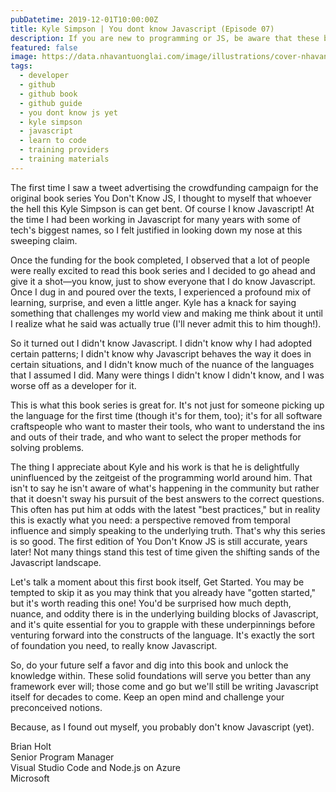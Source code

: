 ```yaml
---
pubDatetime: 2019-12-01T10:00:00Z
title: Kyle Simpson | You dont know Javascript (Episode 07)
description: If you are new to programming or JS, be aware that these books are not intended as a gentle intro to Javascript.
featured: false
image: https://data.nhavantuonglai.com/image/illustrations/cover-nhavantuonglai-com-0507.jpg
tags:
  - developer
  - github
  - github book
  - github guide
  - you dont know js yet
  - kyle simpson
  - javascript
  - learn to code
  - training providers
  - training materials
---
```


The first time I saw a tweet advertising the crowdfunding campaign for the original book series You Don't Know JS, I thought to myself that whoever the hell this Kyle Simpson is can get bent. Of course I know Javascript! At the time I had been working in Javascript for many years with some of tech's biggest names, so I felt justified in looking down my nose at this sweeping claim.

Once the funding for the book completed, I observed that a lot of people were really excited to read this book series and I decided to go ahead and give it a shot—you know, just to show everyone that I do know Javascript. Once I dug in and poured over the texts, I experienced a profound mix of learning, surprise, and even a little anger. Kyle has a knack for saying something that challenges my world view and making me think about it until I realize what he said was actually true (I'll never admit this to him though!).

So it turned out I didn't know Javascript. I didn't know why I had adopted certain patterns; I didn't know why Javascript behaves the way it does in certain situations, and I didn't know much of the nuance of the languages that I assumed I did. Many were things I didn't know I didn't know, and I was worse off as a developer for it.

This is what this book series is great for. It's not just for someone picking up the language for the first time (though it's for them, too); it's for all software craftspeople who want to master their tools, who want to understand the ins and outs of their trade, and who want to select the proper methods for solving problems.

The thing I appreciate about Kyle and his work is that he is delightfully uninfluenced by the zeitgeist of the programming world around him. That isn't to say he isn't aware of what's happening in the community but rather that it doesn't sway his pursuit of the best answers to the correct questions. This often has put him at odds with the latest "best practices," but in reality this is exactly what you need: a perspective removed from temporal influence and simply speaking to the underlying truth. That's why this series is so good. The first edition of You Don't Know JS is still accurate, years later! Not many things stand this test of time given the shifting sands of the Javascript landscape.

Let's talk a moment about this first book itself, Get Started. You may be tempted to skip it as you may think that you already have "gotten started," but it's worth reading this one! You'd be surprised how much depth, nuance, and oddity there is in the underlying building blocks of Javascript, and it's quite essential for you to grapple with these underpinnings before venturing forward into the constructs of the language. It's exactly the sort of foundation you need, to really know Javascript.

So, do your future self a favor and dig into this book and unlock the knowledge within. These solid foundations will serve you better than any framework ever will; those come and go but we'll still be writing Javascript itself for decades to come. Keep an open mind and challenge your preconceived notions.

Because, as I found out myself, you probably don't know Javascript (yet).

Brian Holt<br>
Senior Program Manager<br>
Visual Studio Code and Node.js on Azure<br>
Microsoft
